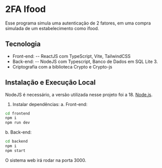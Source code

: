 # 2FA Ifood

Esse programa simula uma autenticação de 2 fatores, em uma compra simulada de um estabelecimento como ifood.

## Tecnologia

- Front-end:
-- ReactJS com TypeScript, Vite, TailwindCSS
- Back-end:
-- NodeJS com Typescript, Banco de Dados em SQL Lite 3.
- Criptografia com a biblioteca Crypto e Crypto-js

## Instalação e Execução Local
NodeJS é necessário, a versão utilizada nesse projeto foi a 18. [Node.js](https://nodejs.org/).

1. Instalar dependências:
    a. Front-end:      
```sh
cd frontend
npm i
npm run dev
```
b. Back-end:
```sh
cd backend
npm i
npm start
```

O sistema web irá rodar na porta 3000.

